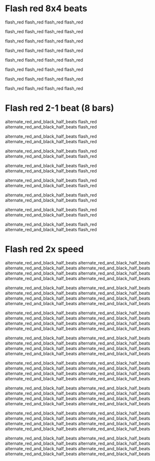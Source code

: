 # Flash red 8x4 beats
flash_red
flash_red
flash_red
flash_red

flash_red
flash_red
flash_red
flash_red

flash_red
flash_red
flash_red
flash_red

flash_red
flash_red
flash_red
flash_red

flash_red
flash_red
flash_red
flash_red

flash_red
flash_red
flash_red
flash_red

flash_red
flash_red
flash_red
flash_red

flash_red
flash_red
flash_red
flash_red

# Flash red 2-1 beat (8 bars)
alternate_red_and_black_half_beats
flash_red
alternate_red_and_black_half_beats
flash_red

alternate_red_and_black_half_beats
flash_red
alternate_red_and_black_half_beats
flash_red

alternate_red_and_black_half_beats
flash_red
alternate_red_and_black_half_beats
flash_red

alternate_red_and_black_half_beats
flash_red
alternate_red_and_black_half_beats
flash_red

alternate_red_and_black_half_beats
flash_red
alternate_red_and_black_half_beats
flash_red

alternate_red_and_black_half_beats
flash_red
alternate_red_and_black_half_beats
flash_red

alternate_red_and_black_half_beats
flash_red
alternate_red_and_black_half_beats
flash_red

alternate_red_and_black_half_beats
flash_red
alternate_red_and_black_half_beats
flash_red

# Flash red 2x speed
alternate_red_and_black_half_beats
alternate_red_and_black_half_beats
alternate_red_and_black_half_beats
alternate_red_and_black_half_beats
alternate_red_and_black_half_beats
alternate_red_and_black_half_beats
alternate_red_and_black_half_beats
alternate_red_and_black_half_beats

alternate_red_and_black_half_beats
alternate_red_and_black_half_beats
alternate_red_and_black_half_beats
alternate_red_and_black_half_beats
alternate_red_and_black_half_beats
alternate_red_and_black_half_beats
alternate_red_and_black_half_beats
alternate_red_and_black_half_beats

alternate_red_and_black_half_beats
alternate_red_and_black_half_beats
alternate_red_and_black_half_beats
alternate_red_and_black_half_beats
alternate_red_and_black_half_beats
alternate_red_and_black_half_beats
alternate_red_and_black_half_beats
alternate_red_and_black_half_beats

alternate_red_and_black_half_beats
alternate_red_and_black_half_beats
alternate_red_and_black_half_beats
alternate_red_and_black_half_beats
alternate_red_and_black_half_beats
alternate_red_and_black_half_beats
alternate_red_and_black_half_beats
alternate_red_and_black_half_beats

alternate_red_and_black_half_beats
alternate_red_and_black_half_beats
alternate_red_and_black_half_beats
alternate_red_and_black_half_beats
alternate_red_and_black_half_beats
alternate_red_and_black_half_beats
alternate_red_and_black_half_beats
alternate_red_and_black_half_beats

alternate_red_and_black_half_beats
alternate_red_and_black_half_beats
alternate_red_and_black_half_beats
alternate_red_and_black_half_beats
alternate_red_and_black_half_beats
alternate_red_and_black_half_beats
alternate_red_and_black_half_beats
alternate_red_and_black_half_beats

alternate_red_and_black_half_beats
alternate_red_and_black_half_beats
alternate_red_and_black_half_beats
alternate_red_and_black_half_beats
alternate_red_and_black_half_beats
alternate_red_and_black_half_beats
alternate_red_and_black_half_beats
alternate_red_and_black_half_beats

alternate_red_and_black_half_beats
alternate_red_and_black_half_beats
alternate_red_and_black_half_beats
alternate_red_and_black_half_beats
alternate_red_and_black_half_beats
alternate_red_and_black_half_beats
alternate_red_and_black_half_beats
alternate_red_and_black_half_beats